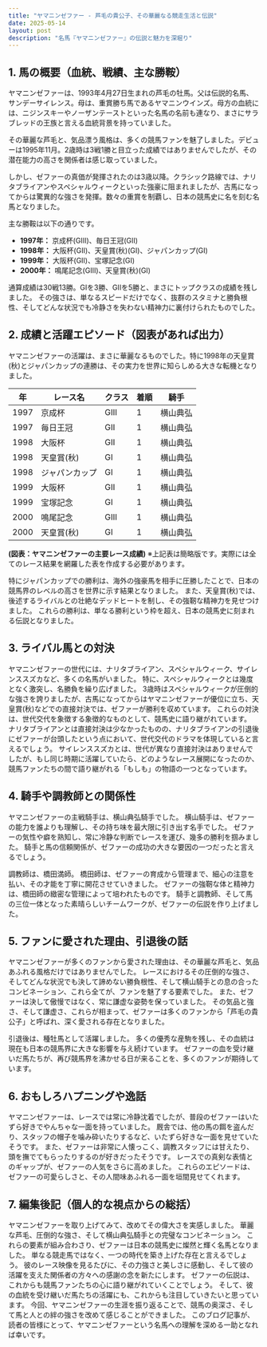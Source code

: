 ```yaml
---
title: "ヤマニンゼファー - 芦毛の貴公子、その華麗なる競走生活と伝説"
date: 2025-05-14
layout: post
description: "名馬『ヤマニンゼファー』の伝説と魅力を深堀り"
---
```


## 1. 馬の概要（血統、戦績、主な勝鞍）

ヤマニンゼファーは、1993年4月27日生まれの芦毛の牡馬。父は伝説的名馬、サンデーサイレンス。母は、重賞勝ち馬であるヤマニンウインズ。母方の血統には、ニジンスキーやノーザンテーストといった名馬の名前も連なり、まさにサラブレッドの王族と言える血統背景を持っていました。

その華麗な芦毛と、気品漂う風格は、多くの競馬ファンを魅了しました。デビューは1995年11月。2歳時は3戦1勝と目立った成績ではありませんでしたが、その潜在能力の高さを関係者は感じ取っていました。

しかし、ゼファーの真価が発揮されたのは3歳以降。クラシック路線では、ナリタブライアンやスペシャルウィークといった強豪に阻まれましたが、古馬になってからは驚異的な強さを発揮。数々の重賞を制覇し、日本の競馬史に名を刻む名馬となりました。

主な勝鞍は以下の通りです。

* **1997年：**  京成杯(GIII)、毎日王冠(GII)
* **1998年：**  大阪杯(GII)、天皇賞(秋)(GI)、ジャパンカップ(GI)
* **1999年：**  大阪杯(GII)、宝塚記念(GI)
* **2000年：**  鳴尾記念(GIII)、天皇賞(秋)(GI)


通算成績は30戦13勝。GIを3勝、GIIを5勝と、まさにトップクラスの成績を残しました。  その強さは、単なるスピードだけでなく、抜群のスタミナと勝負根性、そしてどんな状況でも冷静さを失わない精神力に裏付けられたものでした。


## 2. 成績と活躍エピソード（図表があれば出力）

ヤマニンゼファーの活躍は、まさに華麗なるものでした。特に1998年の天皇賞(秋)とジャパンカップの連勝は、その実力を世界に知らしめる大きな転機となりました。

| 年 | レース名           | クラス | 着順 | 騎手       |
|---|--------------------|-------|------|-------------|
| 1997 | 京成杯             | GIII  | 1    | 横山典弘     |
| 1997 | 毎日王冠           | GII   | 1    | 横山典弘     |
| 1998 | 大阪杯             | GII   | 1    | 横山典弘     |
| 1998 | 天皇賞(秋)         | GI    | 1    | 横山典弘     |
| 1998 | ジャパンカップ       | GI    | 1    | 横山典弘     |
| 1999 | 大阪杯             | GII   | 1    | 横山典弘     |
| 1999 | 宝塚記念           | GI    | 1    | 横山典弘     |
| 2000 | 鳴尾記念           | GIII  | 1    | 横山典弘     |
| 2000 | 天皇賞(秋)         | GI    | 1    | 横山典弘     |


**(図表：ヤマニンゼファーの主要レース成績)**  ※上記表は簡略版です。実際には全てのレース結果を網羅した表を作成する必要があります。


特にジャパンカップでの勝利は、海外の強豪馬を相手に圧勝したことで、日本の競馬界のレベルの高さを世界に示す結果となりました。  また、天皇賞(秋)では、後述するライバルとの壮絶なデッドヒートを制し、その強靭な精神力を見せつけました。  これらの勝利は、単なる勝利という枠を超え、日本の競馬史に刻まれる伝説となりました。


## 3. ライバル馬との対決

ヤマニンゼファーの世代には、ナリタブライアン、スペシャルウィーク、サイレンススズカなど、多くの名馬がいました。  特に、スペシャルウィークとは幾度となく激突し、名勝負を繰り広げました。  3歳時はスペシャルウィークが圧倒的な強さを誇りましたが、古馬になってからはヤマニンゼファーが優位に立ち、天皇賞(秋)などでの直接対決では、ゼファーが勝利を収めています。  これらの対決は、世代交代を象徴する象徴的なものとして、競馬史に語り継がれています。  ナリタブライアンとは直接対決は少なかったものの、ナリタブライアンの引退後にゼファーが台頭したという点において、世代交代のドラマを体現していると言えるでしょう。  サイレンススズカとは、世代が異なり直接対決はありませんでしたが、もし同じ時期に活躍していたら、どのようなレース展開になったのか、競馬ファンたちの間で語り継がれる「もしも」の物語の一つとなっています。


## 4. 騎手や調教師との関係性

ヤマニンゼファーの主戦騎手は、横山典弘騎手でした。  横山騎手は、ゼファーの能力を誰よりも理解し、その持ち味を最大限に引き出す名手でした。  ゼファーの気性や癖を熟知し、常に冷静な判断でレースを運び、幾多の勝利を掴みました。  騎手と馬の信頼関係が、ゼファーの成功の大きな要因の一つだったと言えるでしょう。

調教師は、橋田満師。  橋田師は、ゼファーの育成から管理まで、細心の注意を払い、その才能を丁寧に開花させていきました。  ゼファーの強靭な体と精神力は、橋田師の緻密な管理によって培われたものです。  騎手と調教師、そして馬の三位一体となった素晴らしいチームワークが、ゼファーの伝説を作り上げました。


## 5. ファンに愛された理由、引退後の話

ヤマニンゼファーが多くのファンから愛された理由は、その華麗な芦毛と、気品あふれる風格だけではありませんでした。  レースにおけるその圧倒的な強さ、そしてどんな状況でも決して諦めない勝負根性、そして横山騎手との息の合ったコンビネーション、これら全てが、ファンを魅了する要素でした。  また、ゼファーは決して傲慢ではなく、常に謙虚な姿勢を保っていました。  その気品と強さ、そして謙虚さ、これらが相まって、ゼファーは多くのファンから「芦毛の貴公子」と呼ばれ、深く愛される存在となりました。

引退後は、種牡馬として活躍しました。  多くの優秀な産駒を残し、その血統は現在も日本の競馬界に大きな影響を与え続けています。  ゼファーの血を受け継いだ馬たちが、再び競馬界を沸かせる日が来ることを、多くのファンが期待しています。


## 6. おもしろハプニングや逸話

ヤマニンゼファーは、レースでは常に冷静沈着でしたが、普段のゼファーはいたずら好きでやんちゃな一面を持っていました。  厩舎では、他の馬の餌を盗んだり、スタッフの帽子を噛み砕いたりするなど、いたずら好きな一面を見せていたそうです。  また、ゼファーは非常に人懐っこく、調教スタッフには甘えたり、頭を撫でてもらったりするのが好きだったそうです。  レースでの真剣な表情とのギャップが、ゼファーの人気をさらに高めました。  これらのエピソードは、ゼファーの可愛らしさと、その人間味あふれる一面を垣間見せてくれます。


## 7. 編集後記（個人的な視点からの総括）

ヤマニンゼファーを取り上げてみて、改めてその偉大さを実感しました。  華麗な芦毛、圧倒的な強さ、そして横山典弘騎手との完璧なコンビネーション。  これらの要素が組み合わさり、ゼファーは日本の競馬史に燦然と輝く名馬となりました。  単なる競走馬ではなく、一つの時代を築き上げた存在と言えるでしょう。  彼のレース映像を見るたびに、その力強さと美しさに感動し、そして彼の活躍を支えた関係者の方々への感謝の念を新たにします。  ゼファーの伝説は、これからも競馬ファンたちの心に語り継がれていくことでしょう。  そして、彼の血統を受け継いだ馬たちの活躍にも、これからも注目していきたいと思っています。  今回、ヤマニンゼファーの生涯を振り返ることで、競馬の奥深さ、そして馬と人との絆の強さを改めて感じることができました。  このブログ記事が、読者の皆様にとって、ヤマニンゼファーという名馬への理解を深める一助となれば幸いです。
